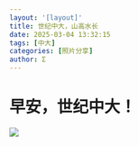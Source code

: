 ```yaml
---
layout: '[layout]'
title: 世纪中大，山高水长
date: 2025-03-04 13:32:15
tags: [中大]
categories: [照片分享]
author: Σ
---
```

# **早安，世纪中大！**
![](sysu100.jpg)